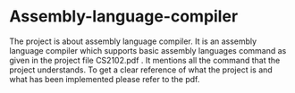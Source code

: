 # Assembly-language-compiler
The project is about assembly language compiler. It is an assembly language compiler which supports basic assembly languages command as given in the project file CS2102.pdf . It mentions all the command that the project understands. To get a clear reference of what the project is and what has been implemented please refer to the pdf.
